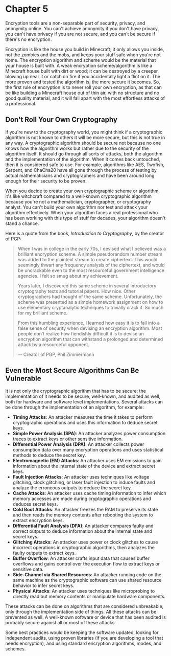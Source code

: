 # Chapter 5

Encryption tools are a non-separable part of security, privacy, and anonymity online. You can't achieve anonymity if you don't have privacy, you can't have privacy if you are not secure, and you can't be secure if there's no encryption.

Encryption is like the house you build in Minecraft; it only allows you inside, not the zombies and the mobs, and keeps your stuff safe when you're not home. The encryption algorithm and scheme would be the material that your house is built with. A weak encryption scheme/algorithm is like a Minecraft house built with dirt or wood; it can be destroyed by a creeper blowing up near it or catch on fire if you accidentally light a flint on it. The more proven and tested the algorithm is, the more secure it becomes. So, the first rule of encryption is to never roll your own encryption, as that can be like building a Minecraft house out of thin air, with no structure and no good quality material, and it will fall apart with the most effortless attacks of a professional.

## Don't Roll Your Own Cryptography

If you're new to the cryptography world, you might think if a cryptographic algorithm is not known to others it will be more secure, but this is not true in any way. A cryptographic algorithm should be secure not because no one knows how the algorithm works but rather due to the security of the algorithm itself. It should go through all sorts of attacks, both the algorithm and the implementation of the algorithm. When it comes back untouched, then it is considered safe to use. For example, algorithms like AES, Twofish, Serpent, and ChaCha20 have all gone through the process of testing by actual mathematicians and cryptographers and have been around long enough for their security to be proven.

When you decide to create your own cryptographic scheme or algorithm, it's like witchcraft compared to a well-known cryptographic algorithm because you're not a mathematician, cryptographer, or cryptography analyst. You can't build your own algorithm nor test and attack your algorithm effectively. When your algorithm faces a real professional who has been working with this type of stuff for decades, your algorithm doesn't stand a chance.

Here is a quote from the book, *Introduction to Cryptography*, by the creator of PGP:

> When I was in college in the early 70s, I devised what I believed was a brilliant encryption scheme. A simple pseudorandom number stream was added to the plaintext stream to create ciphertext. This would seemingly thwart any frequency analysis of the ciphertext, and would be uncrackable even to the most resourceful government intelligence agencies. I felt so smug about my achievement.
>
> Years later, I discovered this same scheme in several introductory cryptography texts and tutorial papers. How nice. Other cryptographers had thought of the same scheme. Unfortunately, the scheme was presented as a simple homework assignment on how to use elementary cryptanalytic techniques to trivially crack it. So much for my brilliant scheme.
>
> From this humbling experience, I learned how easy it is to fall into a false sense of security when devising an encryption algorithm. Most people don’t realize how fiendishly difficult it is to devise an encryption algorithm that can withstand a prolonged and determined attack by a resourceful opponent.
>
> -- Creator of PGP, Phil Zimmermann

## Even the Most Secure Algorithms Can Be Vulnerable

It is not only the cryptographic algorithm that has to be secure; the implementation of it needs to be secure, well-known, and audited as well, both for hardware and software level implementations. Several attacks can be done through the implementation of an algorithm, for example:

- **Timing Attacks**: An attacker measures the time it takes to perform cryptographic operations and uses this information to deduce secret keys.
- **Simple Power Analysis (SPA)**: An attacker analyzes power consumption traces to extract keys or other sensitive information.
- **Differential Power Analysis (DPA)**: An attacker collects power consumption data over many encryption operations and uses statistical methods to deduce the secret key.
- **Electromagnetic (EM) Attacks**: An attacker uses EM emissions to gain information about the internal state of the device and extract secret keys.
- **Fault Injection Attacks**: An attacker uses techniques like voltage glitching, clock glitching, or laser fault injection to induce faults and analyze the erroneous outputs to deduce the secret key.
- **Cache Attacks**: An attacker uses cache timing information to infer which memory accesses are made during cryptographic operations and deduces secret keys.
- **Cold Boot Attacks**: An attacker freezes the RAM to preserve its state and then reads the memory contents after rebooting the system to extract encryption keys.
- **Differential Fault Analysis (DFA)**: An attacker compares faulty and correct outputs to deduce information about the internal state and secret keys.
- **Glitching Attacks**: An attacker uses power or clock glitches to cause incorrect operations in cryptographic algorithms, then analyzes the faulty outputs to extract keys.
- **Buffer Overflow**: An attacker crafts input data that causes buffer overflows and gains control over the execution flow to extract keys or sensitive data.
- **Side-Channel via Shared Resources**: An attacker running code on the same machine as the cryptographic software can use shared resource behavior to infer secret keys.
- **Physical Attacks**: An attacker uses techniques like microprobing to directly read out memory contents or manipulate hardware components.

These attacks can be done on algorithms that are considered unbreakable, only through the implementation side of things. All these attacks can be prevented as well. A well-known software or device that has been audited is probably secure against all or most of these attacks.

Some best practices would be keeping the software updated, looking for independent audits, using proven libraries (if you are developing a tool that needs encryption), and using standard encryption algorithms, modes, and schemes.
